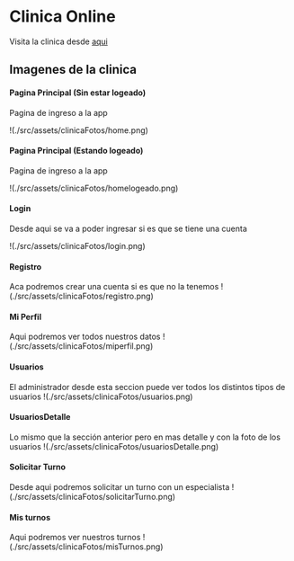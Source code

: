 # Clinica Online
Visita la clinica desde [aqui](https://falcioni-clinica-online.herokuapp.com)

## Imagenes de la clinica

#### Pagina Principal (Sin estar logeado)
Pagina de ingreso a la app

!(./src/assets/clinicaFotos/home.png)

#### Pagina Principal (Estando logeado)
Pagina de ingreso a la app

!(./src/assets/clinicaFotos/homelogeado.png)

#### Login
Desde aqui se va a poder ingresar si es que se tiene una cuenta

!(./src/assets/clinicaFotos/login.png)

#### Registro
Aca podremos crear una cuenta si es que no la tenemos
!(./src/assets/clinicaFotos/registro.png)

#### Mi Perfil
Aqui podremos ver todos nuestros datos
!(./src/assets/clinicaFotos/miperfil.png)

#### Usuarios
El administrador desde esta seccion puede ver todos los distintos tipos de usuarios
!(./src/assets/clinicaFotos/usuarios.png)

#### UsuariosDetalle
Lo mismo que la sección anterior pero en mas detalle y con la foto de los usuarios
!(./src/assets/clinicaFotos/usuariosDetalle.png)


#### Solicitar Turno
Desde aqui podremos solicitar un turno con un especialista
!(./src/assets/clinicaFotos/solicitarTurno.png)

#### Mis turnos
Aqui podremos ver nuestros turnos
!(./src/assets/clinicaFotos/misTurnos.png)
